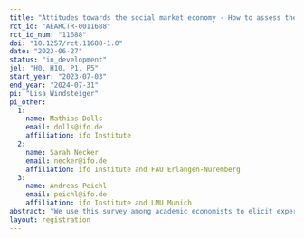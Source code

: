 ```yaml
---
title: "Attitudes towards the social market economy - How to assess the success of an economic system?"
rct_id: "AEARCTR-0011688"
rct_id_num: "11688"
doi: "10.1257/rct.11688-1.0"
date: "2023-06-27"
status: "in_development"
jel: "H0, H10, P1, P5"
start_year: "2023-07-03"
end_year: "2024-07-31"
pi: "Lisa Windsteiger"
pi_other:
  1:
    name: Mathias Dolls
    email: dolls@ifo.de
    affiliation: ifo Institute
  2:
    name: Sarah Necker
    email: necker@ifo.de
    affiliation: ifo Institute and FAU Erlangen-Nuremberg
  3:
    name: Andreas Peichl
    email: peichl@ifo.de
    affiliation: ifo Institute and LMU Munich
abstract: "We use this survey among academic economists to elicit expert views on the main criteria according to which the sucess of an economic system can be measured. "
layout: registration
---
```


